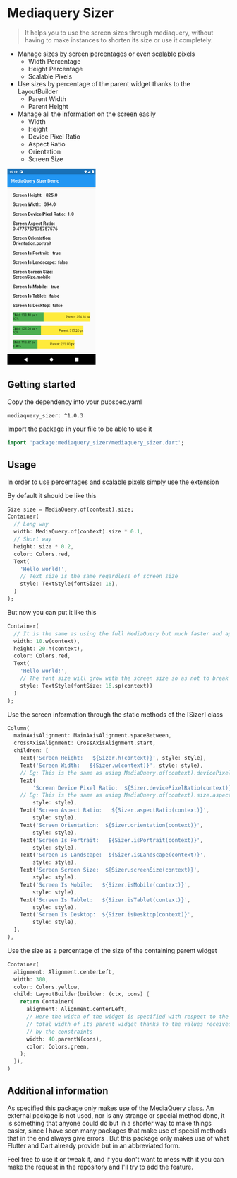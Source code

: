 # Mediaquery Sizer

> It helps you to use the screen sizes through mediaquery, without having to make instances to shorten its size or use it completely.

- Manage sizes by screen percentages or even scalable pixels
  - Width Percentage
  - Height Percentage
  - Scalable Pixels
- Use sizes by percentage of the parent widget thanks to the LayoutBuilder
  - Parent Width
  - Parent Height
- Manage all the information on the screen easily
  - Width
  - Height
  - Device Pixel Ratio
  - Aspect Ratio
  - Orientation
  - Screen Size

<img src="https://raw.githubusercontent.com/titoworlddev/mediaquery_sizer/master/example_screenshot.png" width="200">

## Getting started

Copy the dependency into your pubspec.yaml

```
mediaquery_sizer: ^1.0.3
```

Import the package in your file to be able to use it

```dart
import 'package:mediaquery_sizer/mediaquery_sizer.dart';
```

## Usage

In order to use percentages and scalable pixels simply use the extension

By default it should be like this

```dart
Size size = MediaQuery.of(context).size;
Container(
  // Long way
  width: MediaQuery.of(context).size * 0.1,
  // Short way
  height: size * 0.2,
  color: Colors.red,
  Text(
    'Hello world!',
    // Text size is the same regardless of screen size
    style: TextStyle(fontSize: 16),
  )
);
```

But now you can put it like this

```dart
Container(
  // It is the same as using the full MediaQuery but much faster and applicable to all your apps quickly and easily.
  width: 10.w(context),
  height: 20.h(context),
  color: Colors.red,
  Text(
    'Hello world!',
    // The font size will grow with the screen size so as not to break the design. Something like a vectorized image.
    style: TextStyle(fontSize: 16.sp(context))
  )
);
```

Use the screen information through the static methods of the [Sizer] class

```dart
Column(
  mainAxisAlignment: MainAxisAlignment.spaceBetween,
  crossAxisAlignment: CrossAxisAlignment.start,
  children: [
    Text('Screen Height:   ${Sizer.h(context)}', style: style),
    Text('Screen Width:   ${Sizer.w(context)}', style: style),
    // Eg: This is the same as using MediaQuery.of(context).devicePixelRatio
    Text(
        'Screen Device Pixel Ratio:  ${Sizer.devicePixelRatio(context)}',
    // Eg: This is the same as using MediaQuery.of(context).size.aspectRatio
        style: style),
    Text('Screen Aspect Ratio:   ${Sizer.aspectRatio(context)}',
        style: style),
    Text('Screen Orientation:  ${Sizer.orientation(context)}',
        style: style),
    Text('Screen Is Portrait:   ${Sizer.isPortrait(context)}',
        style: style),
    Text('Screen Is Landscape:  ${Sizer.isLandscape(context)}',
        style: style),
    Text('Screen Screen Size:  ${Sizer.screenSize(context)}',
        style: style),
    Text('Screen Is Mobile:   ${Sizer.isMobile(context)}',
        style: style),
    Text('Screen Is Tablet:   ${Sizer.isTablet(context)}',
        style: style),
    Text('Screen Is Desktop:  ${Sizer.isDesktop(context)}',
        style: style),
  ],
),
```

Use the size as a percentage of the size of the containing parent widget

```dart
Container(
  alignment: Alignment.centerLeft,
  width: 300,
  color: Colors.yellow,
  child: LayoutBuilder(builder: (ctx, cons) {
    return Container(
      alignment: Alignment.centerLeft,
      // Here the width of the widget is specified with respect to the
      // total width of its parent widget thanks to the values received
      // by the constraints
      width: 40.parentW(cons),
      color: Colors.green,
    );
  }),
)
```

## Additional information

As specified this package only makes use of the MediaQuery class.
An external package is not used, nor is any strange or special method done, it is something that anyone could do but in a shorter way to make things easier, since I have seen many packages that make use of special methods that in the end always give errors .
But this package only makes use of what Flutter and Dart already provide but in an abbreviated form.

Feel free to use it or tweak it, and if you don't want to mess with it you can make the request in the repository and I'll try to add the feature.
